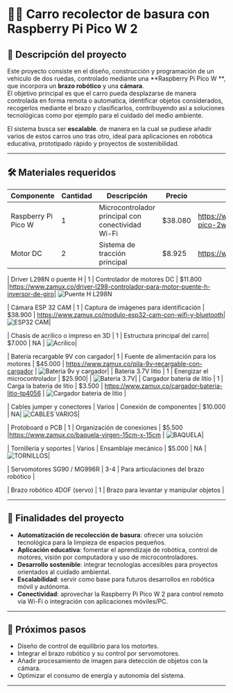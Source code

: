 # 🚗🤖 Carro recolector de basura con Raspberry Pi Pico W 2  

## 📌 Descripción del proyecto
Este proyecto consiste en el diseño, construcción y programación de un vehículo de dos ruedas, controlado mediante una **Raspberry Pi Pico W **, que incorpora un **brazo robótico** y una **cámara**.  
El objetivo principal es que el carro pueda desplazarse de manera controlada en forma remota o automatica, identificar objetos considerados, recogerlos mediante el brazo y clasificarlos, contribuyendo así a soluciones tecnológicas como por ejemplo para el cuidado del medio ambiente.  

El sistema busca ser **escalable**. de manera en la cual se pudiese añadir varios de estos carros uno tras otro, ideal para aplicaciones en robótica educativa, prototipado rápido y proyectos de sostenibilidad.  

---

## 🛠️ Materiales requeridos

| Componente | Cantidad | Descripción | Precio | Link | Imagen |
|------------|----------|-------------|-------------|-------------|-------------|
| Raspberry Pi Pico W | 1 | Microcontrolador principal con conectividad Wi-Fi | $38.080 | https://www.sigmaelectronica.net/producto/rpi-pico-2w/ | ![Raspberry pi pico 2w](https://www.sigmaelectronica.net/wp-content/uploads/2025/03/prorpipcio2w-600x450.jpg)
| Motor DC | 2 | Sistema de tracción principal | $8.925 | https://www.sigmaelectronica.net/producto/sig1750/| ![Motoreductor](https://www.sigmaelectronica.net/wp-content/uploads/2024/11/2-1.jpg)]

| Driver L298N o puente H | 1 | Controlador de motores DC | $11.800 |https://www.zamux.co/driver-l298-controlador-para-motor-puente-h-inversor-de-giro| ![Puente H L298N](https://cdnx.jumpseller.com/zamux-electronica/image/16745863/thumb/719/719?1657992116)

| Cámara ESP 32 CAM | 1 | Captura de imágenes para identificación | $38.900 | https://www.zamux.co/modulo-esp32-cam-con-wifi-y-bluetooth| ![ESP32 CAM](https://cdnx.jumpseller.com/zamux-electronica/image/16843143/thumb/719/719?1651276074)|

| Chasis de acrílico o impreso en 3D | 1 | Estructura principal del carro| $7.000 | NA | ![Acrilico](https://encrypted-tbn0.gstatic.com/images?q=tbn:ANd9GcTbL3TcwoNNor2YLQ3r48g-ve7KfK9M7p7PVA&s)|

| Batería recargable 9V  con cargador| 1 | Fuente de alimentación para los motores | $45.000 | https://www.zamux.co/pila-9v-recargable-con-cargador | ![Bateria 9v y cargador](https://cdnx.jumpseller.com/zamux-electronica/image/60550119/thumb/1438/1438?1740508492)|
| Bateria 3.7V litio | 1 | Energizar el microcontrolador | $25.900| | ![Bateria 3.7V](https://cdnx.jumpseller.com/zamux-electronica/image/18230914/thumb/1438/1438?1647282323)|
| Cargador bateria de litio | 1 | Carga la bateria de litio | $3.500 | https://www.zamux.co/cargador-bateria-litio-tp4056 | ![Cargador bateria de litio](https://cdnx.jumpseller.com/zamux-electronica/image/18484821/thumb/1438/1438?1650413993) |

| Cables jumper y conectores | Varios | Conexión de componentes | $10.000 | NA| ![CABLES VARIOS](https://cdnx.jumpseller.com/zamux-electronica/image/18048014/thumb/1438/1438?1648666296)|

| Protoboard o PCB | 1 | Organización de conexiones | $5.500 |https://www.zamux.co/baquela-virgen-15cm-x-15cm | ![BAQUELA](https://cdnx.jumpseller.com/zamux-electronica/image/18230700/thumb/1438/1438?1647280451)|

| Tornillería y soportes | Varios | Ensamblaje mecánico | $5.000 | NA |  ![TORNILLOS](https://encrypted-tbn0.gstatic.com/images?q=tbn:ANd9GcQiAsTJZEKFKl2wzAwiwxeOVswvTRXM_0yd7A&s)|

| Servomotores SG90 / MG996R | 3-4 | Para articulaciones del brazo robótico |

| Brazo robótico 4DOF (servo) | 1 | Brazo para levantar y manipular objetos |

---

## 🎯 Finalidades del proyecto
- **Automatización de recolección de basura**: ofrecer una solución tecnológica para la limpieza de espacios pequeños.  
- **Aplicación educativa**: fomentar el aprendizaje de robótica, control de motores, visión por computadora y uso de microcontroladores.  
- **Desarrollo sostenible**: integrar tecnologías accesibles para proyectos orientados al cuidado ambiental.  
- **Escalabilidad**: servir como base para futuros desarrollos en robótica móvil y autónoma.  
- **Conectividad**: aprovechar la Raspberry Pi Pico W 2 para control remoto vía Wi-Fi o integración con aplicaciones móviles/PC.  

---

## 🚀 Próximos pasos
- Diseño de control de equilibrio para los motortes.
- Integrar el brazo robótico y su control por servomotores.  
- Añadir procesamiento de imagen para detección de objetos con la cámara.  
- Optimizar el consumo de energía y autonomía del sistema.  

---
